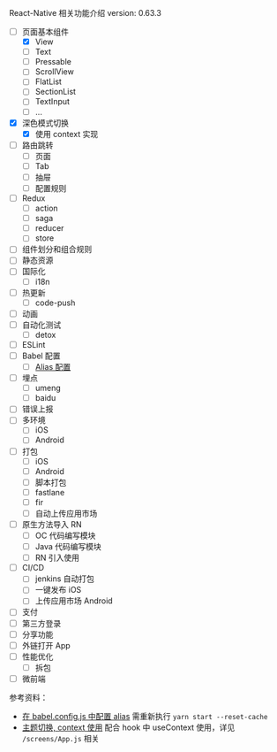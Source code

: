React-Native 相关功能介绍 version: 0.63.3

- [ ] 页面基本组件
  - [x] View
  - [ ] Text
  - [ ] Pressable
  - [ ] ScrollView
  - [ ] FlatList
  - [ ] SectionList
  - [ ] TextInput
  - [ ] ...
- [x] 深色模式切换
  - [x] 使用 context 实现
- [ ] 路由跳转
  - [ ] 页面
  - [ ] Tab
  - [ ] 抽屉
  - [ ] 配置规则
- [ ] Redux
  - [ ] action
  - [ ] saga
  - [ ] reducer
  - [ ] store
- [ ] 组件划分和组合规则
- [ ] 静态资源
- [ ] 国际化
  - [ ] i18n
- [ ] 热更新
  - [ ] code-push
- [ ] 动画
- [ ] 自动化测试
  - [ ] detox
- [ ] ESLint
- [ ] Babel 配置
  - [ ] [Alias 配置](https://segmentfault.com/a/1190000023069333)
- [ ] 埋点
  - [ ] umeng
  - [ ] baidu
- [ ] 错误上报
- [ ] 多环境
  - [ ] iOS
  - [ ] Android
- [ ] 打包
  - [ ] iOS
  - [ ] Android
  - [ ] 脚本打包
  - [ ] fastlane
  - [ ] fir
  - [ ] 自动上传应用市场
- [ ] 原生方法导入 RN
  - [ ] OC 代码编写模块
  - [ ] Java 代码编写模块
  - [ ] RN 引入使用
- [ ] CI/CD
  - [ ] jenkins 自动打包
  - [ ] 一键发布 iOS
  - [ ] 上传应用市场 Android
- [ ] 支付
- [ ] 第三方登录
- [ ] 分享功能
- [ ] 外链打开 App
- [ ] 性能优化
  - [ ] 拆包
- [ ] 微前端

参考资料：

- [在 babel.config.js 中配置 alias](https://segmentfault.com/a/1190000023069333)
  需重新执行 `yarn start --reset-cache`
- [主题切换, context 使用](https://zh-hans.reactjs.org/docs/context.html) 配合
  hook 中 useContext 使用，详见 `/screens/App.js` 相关
